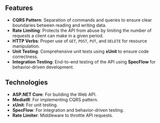 ## Features
- **CQRS Pattern**: Separation of commands and queries to ensure clear boundaries between reading and writing data.
- **Rate Limiting**: Protects the API from abuse by limiting the number of requests a client can make in a given period.
- **HTTP Verbs**: Proper use of `GET`, `POST`, `PUT`, and `DELETE` for resource manipulation.
- **Unit Testing**: Comprehensive unit tests using **xUnit** to ensure code correctness.
- **Integration Testing**: End-to-end testing of the API using **SpecFlow** for behavior-driven development.

## Technologies
- **ASP.NET Core**: For building the Web API.
- **MediatR**: For implementing CQRS pattern.
- **xUnit**: For unit testing.
- **SpecFlow**: For integration and behavior-driven testing.
- **Rate Limiter**: Middleware to throttle API requests.
